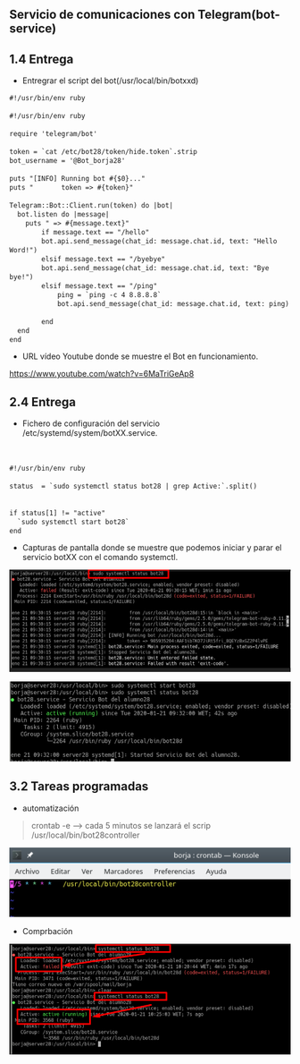 ## Servicio de comunicaciones con Telegram(bot-service)

## 1.4 Entrega
- Entregrar el script del bot(/usr/local/bin/botxxd)

~~~
#!/usr/bin/env ruby

#!/usr/bin/env ruby

require 'telegram/bot'

token = `cat /etc/bot28/token/hide.token`.strip
bot_username = '@Bot_borja28'

puts "[INFO] Running bot #{$0}..."
puts "       token => #{token}"

Telegram::Bot::Client.run(token) do |bot|
  bot.listen do |message|
    puts " => #{message.text}"
		if message.text == "/hello"
	  	bot.api.send_message(chat_id: message.chat.id, text: "Hello Word!")
		elsif message.text == "/byebye"
	  	bot.api.send_message(chat_id: message.chat.id, text: "Bye bye!")
		elsif message.text == "/ping"
			ping = `ping -c 4 8.8.8.8`
			bot.api.send_message(chat_id: message.chat.id, text: ping)

		end
  end
end
 ~~~

 - URL vídeo Youtube donde se muestre el Bot en funcionamiento.

 https://www.youtube.com/watch?v=6MaTriGeAp8

## 2.4 Entrega

- Fichero de configuración del servicio /etc/systemd/system/botXX.service.

~~~


#!/usr/bin/env ruby

status  = `sudo systemctl status bot28 | grep Active:`.split()


if status[1] != "active"
  `sudo systemctl start bot28`
end
~~~

- Capturas de pantalla donde se muestre que podemos iniciar y parar el servicio botXX con el comando systemctl.

![](img/1.png)

![](img/2.png)

## 3.2 Tareas programadas

- automatización
> crontab -e --> cada 5 minutos se lanzará el scrip  /usr/local/bin/bot28controller

![](img/4.png)

- Comprbación

![](img/3.png)
